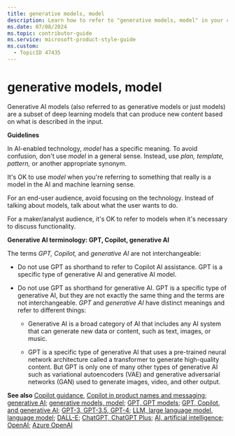```yaml
---
title: generative models, model
description: Learn how to refer to "generative models, model" in your content.
ms.date: 07/08/2024
ms.topic: contributor-guide
ms.service: microsoft-product-style-guide
ms.custom:
  - TopicID 47435
---
```



# generative models, model

Generative AI models (also referred to as generative models or just models) are a subset of deep learning models that can produce new content based on what is described in the input.  

**Guidelines**

In AI-enabled technology, *model* has a specific meaning. To avoid confusion, don't use *model* in a general sense. Instead, use *plan, template, pattern,* or another appropriate synonym.

It's OK to use *model* when you're referring to something that really is a model in the AI and machine learning sense.

For an end-user audience, avoid focusing on the technology. Instead of talking about models, talk about what the user wants to do.

For a maker/analyst audience, it's OK to refer to models when it's necessary to discuss functionality.

**Generative AI terminology: GPT, Copilot, generative AI**

The terms *GPT, Copilot,* and *generative AI* are not interchangeable:

- Do not use GPT as shorthand to refer to Copilot AI assistance.  GPT is a specific type of generative AI and generative AI model.  

- Do not use GPT as shorthand for generative AI. GPT is a specific type of generative AI, but they are not exactly the same thing and the terms are not interchangeable. *GPT* and *generative AI* have distinct meanings and refer to different things:  

  - Generative AI is a broad category of AI that includes any AI system that can generate new data or content, such as text, images, or music.  

  - GPT is a specific type of generative AI that uses a pre-trained neural network architecture called a transformer to generate high-quality content. But GPT is only one of many other types of generative AI such as variational autoencoders (VAE) and generative adversarial networks (GAN) used to generate images, video, and other output.

**See also** [Copilot guidance](~/copilot-guidance/copilot-guidance.md), [Copilot in product names and messaging](~/copilot-guidance/copilot-in-product-names-and-messaging.md); [generative AI](~\a_z_names_terms\g\generative-ai.md); [generative models, model](~\a_z_names_terms\m\generative-models-model.md); [GPT, GPT models](~\a_z_names_terms\g\gpt-gpt-models.md); [GPT, Copilot, and generative AI](~\a_z_names_terms\g\gpt-gpt-models.md); [GPT-3, GPT-3.5, GPT-4](~\a_z_names_terms\g\gpt-3-gpt-35-gpt-4.md); [LLM, large language model, language model](~\a_z_names_terms\l\language-model-large-language-model-llm.md); [DALL-E](~\a_z_names_terms\d\dall-e.md); [ChatGPT, ChatGPT Plus](~\a_z_names_terms\c\chatgpt-chatgpt-plus.md); [AI, artificial intelligence](~\a_z_names_terms\a\ai-artificial-intelligence.md); [OpenAI](~\a_z_names_terms\o\openai.md); [Azure OpenAI](~\a_z_names_terms\a\azure-openai.md)

  
